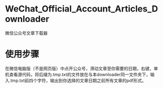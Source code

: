 # WeChat_Official_Account_Articles_Downloader
微信公众号文章下载器
# 使用步骤
在微信电脑版（不是网页版）中点开公众号，滑动文章至你需要的日期，右键，单机查看源代码，将后缀为.tmp.txt的文件放在与本downloader同一文件夹下，输入.tmp.txt前四个字符，输出到你选择的文章日期之前所有文章的pdf形式。
